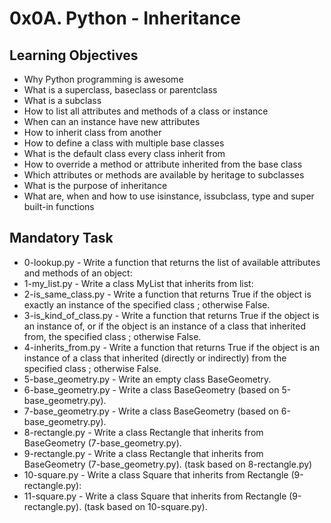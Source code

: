 # 0x0A. Python - Inheritance

## Learning Objectives
- Why Python programming is awesome
- What is a superclass, baseclass or parentclass
- What is a subclass
- How to list all attributes and methods of a class or instance
- When can an instance have new attributes
- How to inherit class from another
- How to define a class with multiple base classes
- What is the default class every class inherit from
- How to override a method or attribute inherited from the base class
- Which attributes or methods are available by heritage to subclasses
- What is the purpose of inheritance
- What are, when and how to use isinstance, issubclass, type and super built-in functions

## Mandatory Task

- 0-lookup.py - Write a function that returns the list of available attributes and methods of an object:
- 1-my_list.py - Write a class MyList that inherits from list:
- 2-is_same_class.py - Write a function that returns True if the object is exactly an instance of the specified class ; otherwise False.
- 3-is_kind_of_class.py - Write a function that returns True if the object is an instance of, or if the object is an instance of a class that inherited from, the specified class ; otherwise False.
- 4-inherits_from.py - Write a function that returns True if the object is an instance of a class that inherited (directly or indirectly) from the specified class ; otherwise False.
- 5-base_geometry.py - Write an empty class BaseGeometry.
- 6-base_geometry.py - Write a class BaseGeometry (based on 5-base_geometry.py).
- 7-base_geometry.py - Write a class BaseGeometry (based on 6-base_geometry.py).
- 8-rectangle.py - Write a class Rectangle that inherits from BaseGeometry (7-base_geometry.py).
- 9-rectangle.py - Write a class Rectangle that inherits from BaseGeometry (7-base_geometry.py). (task based on 8-rectangle.py)
- 10-square.py - Write a class Square that inherits from Rectangle (9-rectangle.py):
- 11-square.py - Write a class Square that inherits from Rectangle (9-rectangle.py). (task based on 10-square.py).
